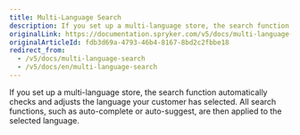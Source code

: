 ```yaml
---
title: Multi-Language Search
description: If you set up a multi-language store, the search function automatically checks and adjusts the language your customer has selected.
originalLink: https://documentation.spryker.com/v5/docs/multi-language-search
originalArticleId: fdb3d69a-4793-46b4-8167-8bd2c2fbbe18
redirect_from:
  - /v5/docs/multi-language-search
  - /v5/docs/en/multi-language-search
---
```


If you set up a multi-language store, the search function automatically checks and adjusts the language your customer has selected. All search functions, such as auto-complete or auto-suggest, are then applied to the selected language.

